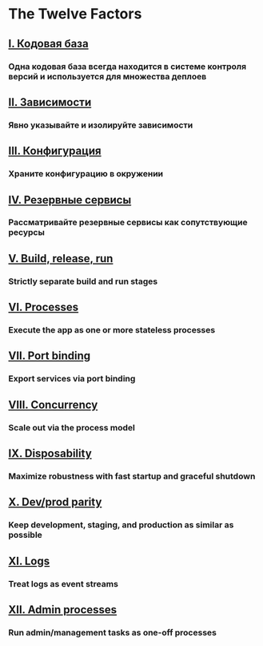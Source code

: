 The Twelve Factors
==================

## [I. Кодовая база](/codebase)
### Одна кодовая база всегда находится в системе контроля версий и используется для множества деплоев

## [II. Зависимости](/dependencies)
### Явно указывайте и изолируйте зависимости

## [III. Конфигурация](/config)
### Храните конфигурацию в окружении

## [IV. Резервные сервисы](/backing-services)
### Рассматривайте резервные сервисы как сопутствующие ресурсы

## [V. Build, release, run](/build-release-run)
### Strictly separate build and run stages

## [VI. Processes](/processes)
### Execute the app as one or more stateless processes

## [VII. Port binding](/port-binding)
### Export services via port binding

## [VIII. Concurrency](/concurrency)
### Scale out via the process model

## [IX. Disposability](/disposability)
### Maximize robustness with fast startup and graceful shutdown

## [X. Dev/prod parity](/dev-prod-parity)
### Keep development, staging, and production as similar as possible

## [XI. Logs](/logs)
### Treat logs as event streams

## [XII. Admin processes](/admin-processes)
### Run admin/management tasks as one-off processes
